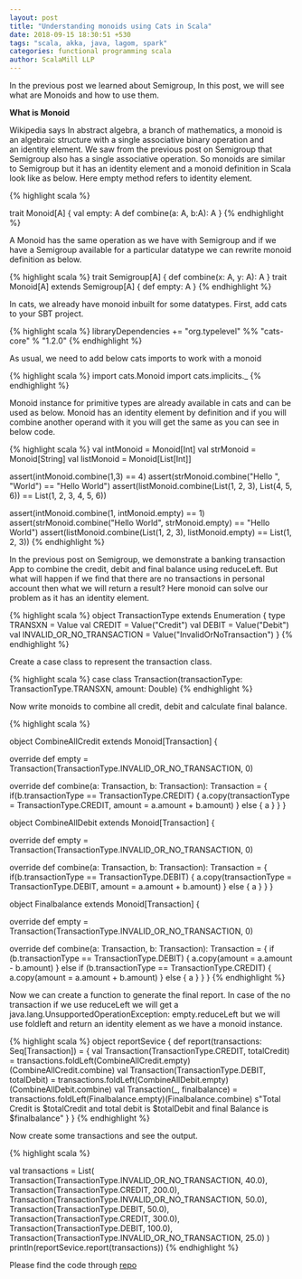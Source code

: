```yaml
---
layout: post
title: "Understanding monoids using Cats in Scala"
date: 2018-09-15 18:30:51 +530
tags: "scala, akka, java, lagom, spark"
categories: functional programming scala
author: ScalaMill LLP
---
```

In the previous post we learned about Semigroup, In this post, we will see what are Monoids and how to use them.

**What is Monoid**

Wikipedia says In abstract algebra, a branch of mathematics, a monoid is an algebraic structure with a single associative binary operation and an identity element. We saw from the previous post on Semigroup that Semigroup also has a single associative operation. So monoids are similar to Semigroup but it has an identity element and a monoid definition in Scala look like as below. Here empty method refers to identity element.

{% highlight scala %}

trait Monoid[A]
{
  val empty: A
  def combine(a: A, b:A): A
}
{% endhighlight %}


A Monoid has the same operation as we have with Semigroup and if we have a Semigroup available for a particular datatype we can rewrite monoid definition as below.

{% highlight scala %}
trait Semigroup[A] {
  def combine(x: A, y: A): A
}
trait Monoid[A] extends Semigroup[A] {
  def empty: A
}
{% endhighlight %}

In cats, we already have monoid inbuilt for some datatypes. First, add cats to your SBT project.

{% highlight scala %}
libraryDependencies += "org.typelevel" %% "cats-core" % "1.2.0"
{% endhighlight %}

As usual, we need to add below cats imports to work with a monoid

{% highlight scala %}
import cats.Monoid
import cats.implicits._
{% endhighlight %}

Monoid instance for primitive types are already available in cats and can be used as below. Monoid has an identity element by definition and if you will combine another operand with it you will get the same as you can see in below code.

{% highlight scala %}
val intMonoid = Monoid[Int]
val strMonoid = Monoid[String]
val listMonoid = Monoid[List[Int]]

assert(intMonoid.combine(1,3) == 4)
assert(strMonoid.combine("Hello ", "World") == "Hello World")
assert(listMonoid.combine(List(1, 2, 3), List(4, 5, 6)) == List(1, 2, 3, 4, 5, 6))

assert(intMonoid.combine(1, intMonoid.empty) == 1)
assert(strMonoid.combine("Hello World", strMonoid.empty) == "Hello World")
assert(listMonoid.combine(List(1, 2, 3), listMonoid.empty) == List(1, 2, 3))
{% endhighlight %}

In the previous post on Semigroup, we demonstrate a banking transaction App to combine the credit, debit and final balance using reduceLeft. But what will happen if we find that there are no transactions in personal account then what we will return a result? Here monoid can solve our problem as it has an identity element.

{% highlight scala %}
object TransactionType extends Enumeration {
  type TRANSXN = Value
  val CREDIT = Value("Credit")
  val DEBIT = Value("Debit")
  val INVALID_OR_NO_TRANSACTION = Value("InvalidOrNoTransaction")
}
{% endhighlight %}

Create a case class to represent the transaction class.

{% highlight scala %}
case class Transaction(transactionType: TransactionType.TRANSXN, amount: Double)
{% endhighlight %}

Now write monoids to combine all credit, debit and calculate final balance.

{% highlight scala %}

object CombineAllCredit extends Monoid[Transaction] {

  override def empty = Transaction(TransactionType.INVALID_OR_NO_TRANSACTION, 0)  

   override def combine(a: Transaction, b: Transaction): Transaction = {
    if(b.transactionType == TransactionType.CREDIT)
    {
      a.copy(transactionType = TransactionType.CREDIT, amount = a.amount + b.amount)
    } else {
      a
    }
  }
}

object CombineAllDebit extends Monoid[Transaction] {

  override def empty = Transaction(TransactionType.INVALID_OR_NO_TRANSACTION, 0)  

  override def combine(a: Transaction, b: Transaction): Transaction = {
    if(b.transactionType == TransactionType.DEBIT)
    {
      a.copy(transactionType = TransactionType.DEBIT, amount = a.amount + b.amount)
    } else {
      a
    }
  }
}

object Finalbalance extends Monoid[Transaction] {

  override def empty = Transaction(TransactionType.INVALID_OR_NO_TRANSACTION, 0)  

  override def combine(a: Transaction, b: Transaction): Transaction = {
    if (b.transactionType == TransactionType.DEBIT) {
      a.copy(amount = a.amount - b.amount)
    }
    else if (b.transactionType == TransactionType.CREDIT) {
      a.copy(amount = a.amount + b.amount)
    } else {
      a
    }
  }
}
{% endhighlight %}

Now we can create a function to generate the final report. In case of the no transaction if we use reduceLeft we will get a java.lang.UnsupportedOperationException: empty.reduceLeft but we will use foldleft and return an identity element as we have a monoid instance.

{% highlight scala %}
object reportSevice {
  def report(transactions: Seq[Transaction]) = {
    val Transaction(TransactionType.CREDIT, totalCredit) = transactions.foldLeft(CombineAllCredit.empty)(CombineAllCredit.combine)
    val Transaction(TransactionType.DEBIT, totalDebit)  =  transactions.foldLeft(CombineAllDebit.empty)(CombineAllDebit.combine)
    val Transaction(_, finalbalance) = transactions.foldLeft(Finalbalance.empty)(Finalbalance.combine)
    s"Total Credit is $totalCredit and total debit is $totalDebit and final Balance is $finalbalance"
  }
}
{% endhighlight %}

Now create some transactions and see the output.

{% highlight scala %}

val transactions = List(
  Transaction(TransactionType.INVALID_OR_NO_TRANSACTION, 40.0),
  Transaction(TransactionType.CREDIT, 200.0),
  Transaction(TransactionType.INVALID_OR_NO_TRANSACTION, 50.0),
  Transaction(TransactionType.DEBIT, 50.0),
  Transaction(TransactionType.CREDIT, 300.0),
  Transaction(TransactionType.DEBIT, 100.0),
  Transaction(TransactionType.INVALID_OR_NO_TRANSACTION, 25.0)
)
 println(reportSevice.report(transactions))
 {% endhighlight %}

Please find the code through [repo](https://github.com/scalamill/cats-in-practice/blob/master/src/main/scala/com/scalamill/meow/Monoid.scala)
